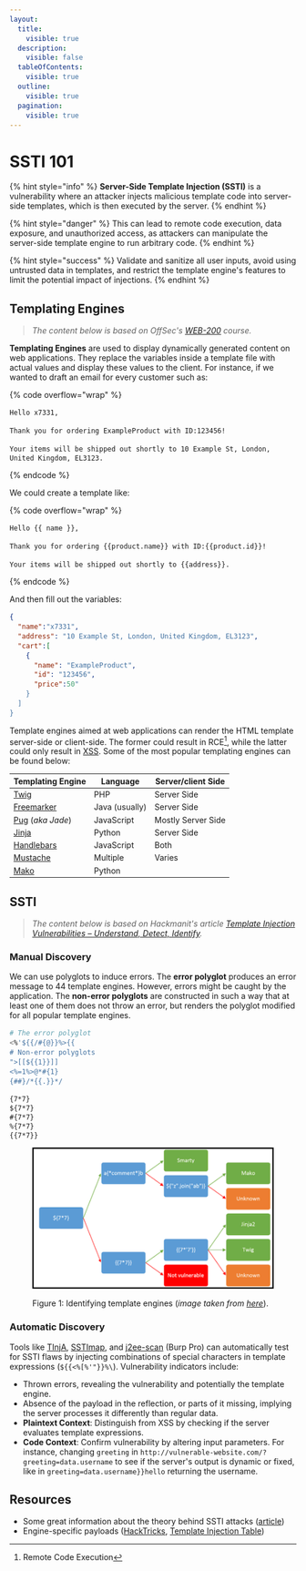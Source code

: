 ```yaml
---
layout:
  title:
    visible: true
  description:
    visible: false
  tableOfContents:
    visible: true
  outline:
    visible: true
  pagination:
    visible: true
---
```


# SSTI 101

{% hint style="info" %}
**Server-Side Template Injection (SSTI)** is a vulnerability where an attacker injects malicious template code into server-side templates, which is then executed by the server.
{% endhint %}

{% hint style="danger" %}
This can lead to remote code execution, data exposure, and unauthorized access, as attackers can manipulate the server-side template engine to run arbitrary code.
{% endhint %}

{% hint style="success" %}
Validate and sanitize all user inputs, avoid using untrusted data in templates, and restrict the template engine's features to limit the potential impact of injections.
{% endhint %}

## Templating Engines

> _The content below is based on OffSec's_ [_WEB-200_](https://www.offsec.com/courses/web-200/) _course._

**Templating Engines** are used to display dynamically generated content on web applications. They replace the variables inside a template file with actual values and display these values to the client. For instance, if we wanted to draft an email for every customer such as:&#x20;

{% code overflow="wrap" %}
```
Hello x7331,

Thank you for ordering ExampleProduct with ID:123456! 

Your items will be shipped out shortly to 10 Example St, London, United Kingdom, EL3123.
```
{% endcode %}

We could create a template like:

{% code overflow="wrap" %}
```
Hello {{ name }},

Thank you for ordering {{product.name}} with ID:{{product.id}}! 

Your items will be shipped out shortly to {{address}}.
```
{% endcode %}

And then fill out the variables:

```json
{
  "name":"x7331",
  "address": "10 Example St, London, United Kingdom, EL3123",
  "cart":[
    {
      "name": "ExampleProduct",
      "id": "123456",
      "price":50"
    }
  ]
}
```

Template engines aimed at web applications can render the HTML template server-side or client-side. The former could result in RCE[^1], while the latter could only result in [XSS](../xss/). Some of the most popular templating engines can be found below:

| Templating Engine           | Language       | Server/client Side |
| --------------------------- | -------------- | ------------------ |
| [Twig](twig.md)             | PHP            | Server Side        |
| [Freemarker](freemarker.md) | Java (usually) | Server Side        |
| [Pug](pug.md) (_aka Jade_)  | JavaScript     | Mostly Server Side |
| [Jinja](jinja.md)           | Python         | Server Side        |
| [Handlebars](handlebars.md) | JavaScript     | Both               |
| [Mustache](mustache.md)     | Multiple       | Varies             |
| [Mako](mako.md)             | Python         |                    |

## SSTI

> _The content below is based on Hackmanit's article_ [_Template Injection Vulnerabilities – Understand, Detect, Identify_](https://hackmanit.de/en/blog-en/178-template-injection-vulnerabilities-understand-detect-identify)_._

### Manual Discovery

We can use polyglots to induce errors. The **error polyglot** produces an error message to 44 template engines. However, errors might be caught by the application. The **non-error polyglots** are constructed in such a way that at least one of them does not throw an error, but renders the polyglot modified for all popular template engines.

```bash
# The error polyglot
<%'${{/#{@}}%>{{
# Non-error polyglots
">[[${{1}}]]
<%=1%>@*#{1}
{##}/*{{.}}*/
```

```
{7*7}
${7*7}
#{7*7}
%{7*7}
{{7*7}}
```

<figure><img src="../../../../.gitbook/assets/ssti_portswigger_diagram.png" alt=""><figcaption><p>Figure 1: Identifying template engines (<em>image taken from</em> <a href="https://portswigger.net/web-security/server-side-template-injection"><em>here</em></a>).</p></figcaption></figure>

### Automatic Discovery

Tools like [TInjA](https://github.com/Hackmanit/TInjA), [SSTImap](https://github.com/vladko312/sstimap), and [j2ee-scan](https://github.com/PortSwigger/j2ee-scan) (Burp Pro) can automatically test for SSTI flaws by injecting combinations of special characters in template expressions (`${{<%[%'"}}%\`). Vulnerability indicators include:

* Thrown errors, revealing the vulnerability and potentially the template engine.
* Absence of the payload in the reflection, or parts of it missing, implying the server processes it differently than regular data.
* **Plaintext Context**: Distinguish from XSS by checking if the server evaluates template expressions.
* **Code Context**: Confirm vulnerability by altering input parameters. For instance, changing `greeting` in `http://vulnerable-website.com/?greeting=data.username` to see if the server's output is dynamic or fixed, like in `greeting=data.username}}hello` returning the username.

## Resources

* Some great information about the theory behind SSTI attacks ([article](https://hackmanit.de/en/blog-en/178-template-injection-vulnerabilities-understand-detect-identify))
* Engine-specific payloads ([HackTricks](https://book.hacktricks.wiki/en/pentesting-web/ssti-server-side-template-injection/index.html#exploits), [Template Injection Table](https://cheatsheet.hackmanit.de/template-injection-table/))

[^1]: Remote Code Execution
